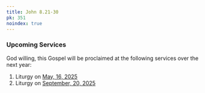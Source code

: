 ```yaml
---
title: John 8.21-30
pk: 351
noindex: true
---
```


### Upcoming Services

God willing, this Gospel will be proclaimed at the following services over the next year:


1. Liturgy on [May, 16, 2025](https://orthocal.info/readings/gregorian/2025/05/16/)
1. Liturgy on [September, 20, 2025](https://orthocal.info/readings/gregorian/2025/09/20/)
